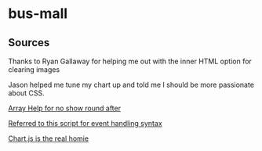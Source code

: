 # bus-mall

## Sources

Thanks to Ryan Gallaway for helping me out with the inner HTML option for clearing images

Jason helped me tune my chart up and told me I should be more passionate about CSS.

[Array Help for no show round after](https://developer.mozilla.org/en-US/docs/Web/JavaScript/Reference/Global_Objects/Array)

[Referred to this script for event handling syntax](https://github.com/codefellows/seattle-201d70/blob/master/class-11/demo/inclass-demo/app.js)

[Chart.js is the real homie](https://www.chartjs.org/docs/latest/)